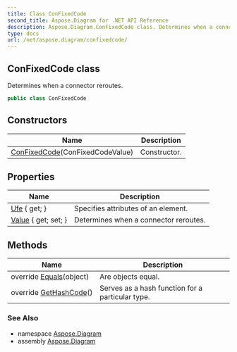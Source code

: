 ```yaml
---
title: Class ConFixedCode
second_title: Aspose.Diagram for .NET API Reference
description: Aspose.Diagram.ConFixedCode class. Determines when a connector reroutes
type: docs
url: /net/aspose.diagram/confixedcode/
---
```

## ConFixedCode class

Determines when a connector reroutes.

```csharp
public class ConFixedCode
```

## Constructors

| Name | Description |
| --- | --- |
| [ConFixedCode](confixedcode/)(ConFixedCodeValue) | Constructor. |

## Properties

| Name | Description |
| --- | --- |
| [Ufe](../../aspose.diagram/confixedcode/ufe/) { get; } | Specifies attributes of an element. |
| [Value](../../aspose.diagram/confixedcode/value/) { get; set; } | Determines when a connector reroutes. |

## Methods

| Name | Description |
| --- | --- |
| override [Equals](../../aspose.diagram/confixedcode/equals/)(object) | Are objects equal. |
| override [GetHashCode](../../aspose.diagram/confixedcode/gethashcode/)() | Serves as a hash function for a particular type. |

### See Also

* namespace [Aspose.Diagram](../../aspose.diagram/)
* assembly [Aspose.Diagram](../../)


